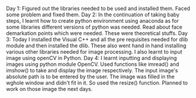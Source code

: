 Day 1: Figured out the libraries needed to be used and installed them. Faced some problem and fixed them.
Day 2: In the continuation of taking baby steps, I learnt how to create python environment using anaconda as for some libraries different versions of python was needed. Read about face demarkation points which were needed. These were theoretical stuffs. 
Day 3: Today I installed the Visual C++ and all the pre requisites needed for dlib module and then installed the dlib. These also went hand in hand installing various other libraries needed for image processing. I also learnt to input image using openCV in Python. 
Day 4: I learnt inputting and displaying images using python module OpenCV. Used functions like imread() and imshow() to take and display the image respectively. The input image's absolute path is to be entered by the user. The image was filled in the wghole window and didn't fit in it. So used the resize() function. Planned to work on those image the next days.  
